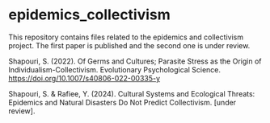 # epidemics_collectivism
This repository contains files related to the epidemics and collectivism project. 
The first paper is published and the second one is under review. 

Shapouri, S. (2022). Of Germs and Cultures; Parasite Stress as the Origin of Individualism-Collectivism. Evolutionary Psychological Science. https://doi.org/10.1007/s40806-022-00335-y

Shapouri, S. & Rafiee, Y. (2024). Cultural Systems and Ecological Threats: Epidemics and Natural Disasters Do Not Predict Collectivism. [under review].  
